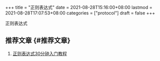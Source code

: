 +++
title = "正则表达式"
date = 2021-08-28T15:16:00+08:00
lastmod = 2021-08-28T17:07:53+08:00
categories = ["protocol"]
draft = false
+++

正则表达式

<!--more-->


## 推荐文章 {#推荐文章}

1.  [正则表达式30分钟入门教程](http://help.locoy.com/Document/Learn%5FRegex%5FFor%5F30%5FMinutes.htm)